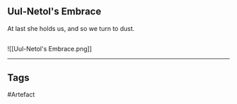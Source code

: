 ## Uul-Netol's Embrace
At last she holds us,
and so we turn to dust.
## 
![[Uul-Netol's Embrace.png]]

---
## Tags
#Artefact